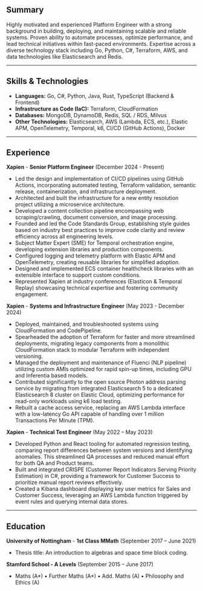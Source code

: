 ## Summary

Highly motivated and experienced Platform Engineer with a strong background in building, deploying, and maintaining scalable and reliable systems. Proven ability to automate processes, optimize performance, and lead technical initiatives within fast-paced environments. Expertise across a diverse technology stack including Go, Python, C#, Terraform, AWS, and data technologies like Elasticsearch and Redis.

---

## Skills & Technologies

- **Languages:** Go, C#, Python, Java, Rust, TypeScript (Backend & Frontend)
- **Infrastructure as Code (IaC):** Terraform, CloudFormation
- **Databases:** MongoDB, DynamoDB, Redis, SQL / RDS, Milvus
- **Other Technologies:** Elasticsearch, AWS (Lambda, ECS, etc.), Elastic APM, OpenTelemetry, Temporal, k6, CI/CD (GitHub Actions), Docker

---

## Experience

**Xapien** - **Senior Platform Engineer** (December 2024 - Present)

- Led the design and implementation of CI/CD pipelines using GitHub Actions, incorporating automated testing, Terraform validation, semantic release, containerization, and infrastructure deployment.
- Architected and built the infrastructure for a new entity resolution project utilizing a microservice architecture.
- Developed a content collection pipeline encompassing web scraping/crawling, document conversion, and image processing.
- Founded and led the Code Standards Group, establishing style guides based on industry best practices to improve code clarity and review efficiency across all engineering levels.
- Subject Matter Expert (SME) for Temporal orchestration engine, developing extension libraries and production components.
- Configured logging and telemetry platform with Elastic APM and OpenTelemetry, creating reusable libraries for simplified adoption.
- Designed and implemented ECS container healthcheck libraries with an extensible interface to support custom conditions.
- Represented Xapien at industry conferences (Elasticon & Temporal Replay) showcasing technical expertise and fostering community engagement.

**Xapien** - **Systems and Infrastructure Engineer** (May 2023 - December 2024)

- Deployed, maintained, and troubleshooted systems using CloudFormation and CodePipeline.
- Spearheaded the adoption of Terraform for faster and more streamlined deployments, migrating legacy components from a monolithic CloudFormation stack to modular Terraform with independent versioning.
- Managed the deployment and maintenance of Fluenci (NLP pipeline) utilizing custom AMIs optimized for rapid spin-up times, including GPU and Inferentia based models.
- Contributed significantly to the open source Photon address parsing service by migrating from integrated Elasticsearch 5 to a dedicated Elasticsearch 8 cluster on Elastic Cloud, optimizing performance for read-only workloads using k6 load testing.
- Rebuilt a cache access service, replacing an AWS Lambda interface with a low-latency Go API capable of handling over 1 million Transactions Per Minute (TPM).

**Xapien** - **Technical Test Engineer** (May 2022 – May 2023)

- Developed Python and React tooling for automated regression testing, comparing report differences between system versions and identifying anomalies. This streamlined QA processes and reduced manual effort for both QA and Product teams.
- Built and integrated CRISPE (Customer Report Indicators Serving Priority Estimation) in C#, providing a framework for Customer Success to prioritize manual report reviews effectively.
- Created a Kibana dashboard displaying key user metrics for Sales and Customer Success, leveraging an AWS Lambda function triggered by event rules and querying internal data stores.

---

## Education

**University of Nottingham** - **1st Class MMath** (September 2017 – June 2021)

- Thesis title: An introduction to algebras and space time block coding.

**Stamford School - A Levels** (September 2015 – June 2017)

- Maths (A*) • Further Maths (A*) • Add. Maths (A) • Philosophy and Ethics (A)
